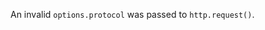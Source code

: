 
An invalid `options.protocol` was passed to `http.request()`.

<a id="ERR_INVALID_REPL_EVAL_CONFIG"></a>
